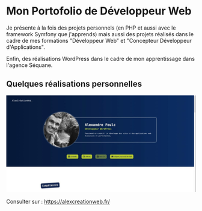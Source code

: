# Mon Portofolio de Développeur Web

Je présente à la fois des projets personnels (en PHP et aussi avec le framework Symfony que j'apprends) mais aussi des projets réalisés dans le cadre de mes formations "Développeur Web" et "Concepteur Développeur d'Applications".

Enfin, des réalisations WordPress dans le cadre de mon apprentissage dans l'agence Séquane.

## Quelques réalisations personnelles

![cover](https://github.com/Alex-Web-Github/portofolio_DWWM/blob/main/screenshot.jpeg)

Consulter sur : <https://alexcreationweb.fr/>
